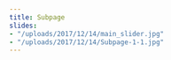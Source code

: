 ```yaml
---
title: Subpage
slides:
- "/uploads/2017/12/14/main_slider.jpg"
- "/uploads/2017/12/14/Subpage-1-1.jpg"
---
```

